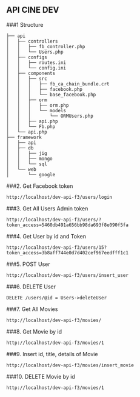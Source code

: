 ## API CINE DEV
###1 Structure

```
├── api
│   ├── controllers
│   │   ├── fb_controller.php
│   │   └── Users.php
│   ├── configs
│   │   ├── routes.ini
│   │   └── config.ini
│   ├── components
│   │   ├── src
│   │   │   ├── fb_ca_chain_bundle.crt
│   │   │   ├── facebook.php
│   │   │   └── base_facebook.php
│   │   ├── orm
│   │   │   ├── orm.php
│   │   │   └── models
│   │   │       └── ORMUsers.php
│   │   ├── api.php
│   │   └── Fb.php
│   └── api.php
├── framework
│   ├── api
│   ├── db
│   │   ├── jig
│   │   ├── mongo
│   │   └── sql
│   └── web
│       └── google

```
###2. Get Facebook token
```
http://localhost/dev-api-f3/users/login
```

###3. Get All Users Admin token
```
http://localhost/dev-api-f3/users/?token_access=5460db491a656bb98da693f8e090f5fa
```
###4. Get User by id and Token
```
http://localhost/dev-api-f3/users/15?token_access=3b8aff744e0d7d402cef967eedfff1c1
```

###5. POST User 
```
http://localhost/dev-api-f3/users/insert_user 
```
###6. DELETE User 
```
DELETE /users/@id = Users->deleteUser
```
###7. Get All Movies  
```
http://localhost/dev-api-f3/movies/
```

###8. Get Movie by id  
```
http://localhost/dev-api-f3/movies/1
```

###9. Insert id, title, details of  Movie
```
http://localhost/dev-api-f3/movies/insert_movie 
```

###10. DELETE Movie by id
```
http://localhost/dev-api-f3/movies/1 
```
